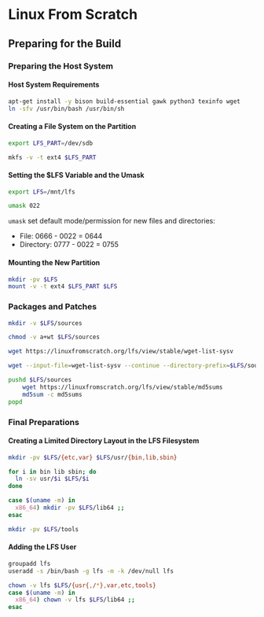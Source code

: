 # Linux From Scratch
## Preparing for the Build
### Preparing the Host System
#### Host System Requirements
```sh
apt-get install -y bison build-essential gawk python3 texinfo wget
ln -sfv /usr/bin/bash /usr/bin/sh
```

#### Creating a File System on the Partition
```sh
export LFS_PART=/dev/sdb
```
```sh
mkfs -v -t ext4 $LFS_PART
```

#### Setting the $LFS Variable and the Umask
```sh
export LFS=/mnt/lfs
```
```sh
umask 022
```
`umask` set default mode/permission for new files and directories:
- File: 0666 - 0022 = 0644
- Directory: 0777 - 0022 = 0755

#### Mounting the New Partition
```sh
mkdir -pv $LFS
mount -v -t ext4 $LFS_PART $LFS
```

### Packages and Patches
```sh
mkdir -v $LFS/sources
```
```sh
chmod -v a+wt $LFS/sources
```
```sh
wget https://linuxfromscratch.org/lfs/view/stable/wget-list-sysv
```
```sh
wget --input-file=wget-list-sysv --continue --directory-prefix=$LFS/sources
```
```sh
pushd $LFS/sources
	wget https://linuxfromscratch.org/lfs/view/stable/md5sums
	md5sum -c md5sums
popd
```

### Final Preparations
#### Creating a Limited Directory Layout in the LFS Filesystem
```sh
mkdir -pv $LFS/{etc,var} $LFS/usr/{bin,lib,sbin}

for i in bin lib sbin; do
  ln -sv usr/$i $LFS/$i
done

case $(uname -m) in
  x86_64) mkdir -pv $LFS/lib64 ;;
esac
```
```sh
mkdir -pv $LFS/tools
```

#### Adding the LFS User
```sh
groupadd lfs
useradd -s /bin/bash -g lfs -m -k /dev/null lfs
```
```sh
chown -v lfs $LFS/{usr{,/*},var,etc,tools}
case $(uname -m) in
  x86_64) chown -v lfs $LFS/lib64 ;;
esac
```
